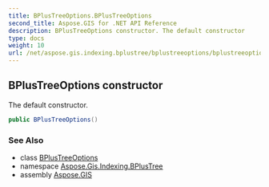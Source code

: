 ```yaml
---
title: BPlusTreeOptions.BPlusTreeOptions
second_title: Aspose.GIS for .NET API Reference
description: BPlusTreeOptions constructor. The default constructor
type: docs
weight: 10
url: /net/aspose.gis.indexing.bplustree/bplustreeoptions/bplustreeoptions/
---
```

## BPlusTreeOptions constructor

The default constructor.

```csharp
public BPlusTreeOptions()
```

### See Also

* class [BPlusTreeOptions](../)
* namespace [Aspose.Gis.Indexing.BPlusTree](../../bplustreeoptions/)
* assembly [Aspose.GIS](../../../)


